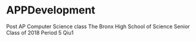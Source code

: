 # APPDevelopment
Post AP Computer Science class
The Bronx High School of Science 
Senior Class of 2018 
Period 5 Qiu1
